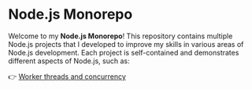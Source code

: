# Node.js Monorepo

Welcome to my **Node.js Monorepo**! This repository contains multiple Node.js projects that I developed to improve my skills in various areas of Node.js development. Each project is self-contained and demonstrates different aspects of Node.js, such as:

👉 [Worker threads and concurrency](https://github.com/Pramsh/node_practice/blob/master/multithreading/README.md)

